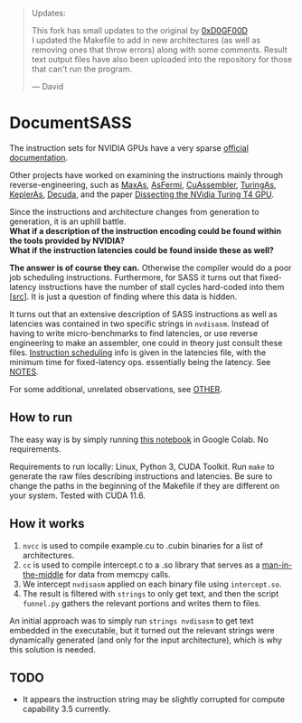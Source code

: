 > Updates:
>
> This fork has small updates to the original by [0xD0GF00D](https://github.com/0xD0GF00D)<br>
> I updated the Makefile to add in new architectures (as well as removing ones that throw errors) along with some comments. Result text output files have also been uploaded into the repository for those that can't run the program.
>
> &mdash; David

# DocumentSASS
The instruction sets for NVIDIA GPUs have a very sparse [official documentation](https://docs.nvidia.com/cuda/cuda-binary-utilities/index.html).

Other projects have worked on examining the instructions mainly through reverse-engineering, such as 
[MaxAs](https://github.com/NervanaSystems/maxas/), [AsFermi](https://github.com/hyqneuron/asfermi), [CuAssembler](https://github.com/cloudcores/CuAssembler),
[TuringAs](https://github.com/daadaada/turingas), [KeplerAs](https://github.com/PAA-NCIC/PPoPP2017_artifact), [Decuda](https://github.com/laanwj/decuda), and the paper [Dissecting the NVidia Turing T4 GPU](https://arxiv.org/abs/1903.07486).


Since the instructions and architecture changes from generation to generation, it is an uphill battle.<br>
**What if a description of the instruction encoding could be found within the tools provided by NVIDIA?**<br>
**What if the instruction latencies could be found inside these as well?**<br>


**The answer is of course they can.** Otherwise the compiler would do a poor job scheduling instructions. Furthermore, for SASS it turns out that fixed-latency instructions have the number of stall cycles hard-coded into them [[src](https://arxiv.org/pdf/1903.07486.pdf)]. It is just a question of finding where this data is hidden.

It turns out that an extensive description of SASS instructions as well as latencies was contained in two specific strings in `nvdisasm`. Instead of having to write micro-benchmarks to find latencies, or use reverse engineering to make an assembler, one could in theory just consult these files. [Instruction scheduling](https://en.wikipedia.org/wiki/Instruction_scheduling) info is given in the latencies file, with the minimum time for fixed-latency ops. essentially being the latency. See [NOTES](NOTES.md).

For some additional, unrelated observations, see [OTHER](OTHER.md).


## How to run
The easy way is by simply running [this notebook](https://colab.research.google.com/drive/1qjdpjCgozg-yKfW_u9lJfHuxOu0NrnGG?authuser=1) in Google Colab. No requirements.

Requirements to run locally: Linux, Python 3, CUDA Toolkit. Run `make` to generate the raw files describing instructions and latencies. Be sure to change the paths in the beginning of the Makefile if they are different on your system. Tested with CUDA 11.6.

## How it works
1. `nvcc` is used to compile example.cu to .cubin binaries for a list of architectures.
2. `cc` is used to compile intercept.c to a .so library that serves as a [man-in-the-middle](https://www.thegeekstuff.com/2012/03/reverse-engineering-tools/) for data from memcpy calls.
3. We intercept `nvdisasm` applied on each binary file using `intercept.so`.
4. The result is filtered with `strings` to only get text, and then the script `funnel.py` gathers the relevant portions and writes them to files.

An initial approach was to simply run `strings nvdisasm` to get text embedded in the executable, but it turned out the relevant strings were dynamically generated (and only for the input architecture), which is why this solution is needed.

## TODO
- It appears the instruction string may be slightly corrupted for compute capability 3.5 currently.
